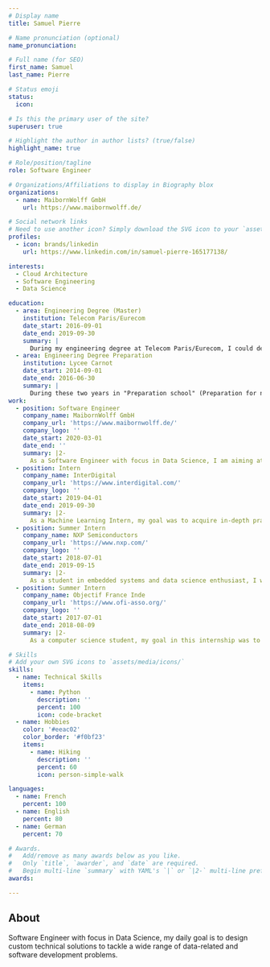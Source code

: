 ```yaml
---
# Display name
title: Samuel Pierre

# Name pronunciation (optional)
name_pronunciation:

# Full name (for SEO)
first_name: Samuel
last_name: Pierre

# Status emoji
status:
  icon:

# Is this the primary user of the site?
superuser: true

# Highlight the author in author lists? (true/false)
highlight_name: true

# Role/position/tagline
role: Software Engineer

# Organizations/Affiliations to display in Biography blox
organizations:
  - name: MaibornWolff GmbH
    url: https://www.maibornwolff.de/

# Social network links
# Need to use another icon? Simply download the SVG icon to your `assets/media/icons/` folder.
profiles:
  - icon: brands/linkedin
    url: https://www.linkedin.com/in/samuel-pierre-165177138/

interests:
  - Cloud Architecture
  - Software Engineering
  - Data Science

education:
  - area: Engineering Degree (Master)
    institution: Telecom Paris/Eurecom
    date_start: 2016-09-01
    date_end: 2019-09-30
    summary: |
      During my engineering degree at Telecom Paris/Eurecom, I could develop my skills in various area such as software engineering, telecommunication/networking, embedded systems and data science. I also had the opportunity to participate to an Erasmus exchange at the Technical University of Munich where I mainly focused on Data Engineering and Computer Vision.
  - area: Engineering Degree Preparation
    institution: Lycee Carnot
    date_start: 2014-09-01
    date_end: 2016-06-30
    summary: |
      During these two years in "Preparation school" (Preparation for national competitive entrance exam to french "Grandes Ecoles"), I focused on acquiring some theoretical knowledge over a wide range of scientific topics especially in Physics, Mathematics and Engineering Sciences.
work:
  - position: Software Engineer
    company_name: MaibornWolff GmbH
    company_url: 'https://www.maibornwolff.de/'
    company_logo: ''
    date_start: 2020-03-01
    date_end: ''
    summary: |2-
      As a Software Engineer with focus in Data Science, I am aiming at helping projects to design custom solutions for data-related problems. Successfully integrating data processing pipeline and AI/ML solutions is therefore my primary goal.
  - position: Intern
    company_name: InterDigital
    company_url: 'https://www.interdigital.com/'
    company_logo: ''
    date_start: 2019-04-01
    date_end: 2019-09-30
    summary: |2-
      As a Machine Learning Intern, my goal was to acquire in-depth practical knowledge in the field of deep-learning based image processing algorithms. Image Segmentation and Video Interpolation algorithms were my main focus in this internship.
  - position: Summer Intern
    company_name: NXP Semiconductors
    company_url: 'https://www.nxp.com/'
    company_logo: ''
    date_start: 2018-07-01
    date_end: 2019-09-15
    summary: |2-
      As a student in embedded systems and data science enthusiast, I was able in this internship to expand and combine my knowledge in these two fields. Hardware accelerated neural networks were my primary focus of study.
  - position: Summer Intern
    company_name: Objectif France Inde
    company_url: 'https://www.ofi-asso.org/'
    company_logo: ''
    date_start: 2017-07-01
    date_end: 2018-08-09
    summary: |2-
      As a computer science student, my goal in this internship was to teach basics of programming to junior high-school students in two indian schools near Trichy (NGOs SEVAI and Gramium).

# Skills
# Add your own SVG icons to `assets/media/icons/`
skills:
  - name: Technical Skills
    items:
      - name: Python
        description: ''
        percent: 100
        icon: code-bracket
  - name: Hobbies
    color: '#eeac02'
    color_border: '#f0bf23'
    items:
      - name: Hiking
        description: ''
        percent: 60
        icon: person-simple-walk

languages:
  - name: French
    percent: 100
  - name: English
    percent: 80
  - name: German
    percent: 70

# Awards.
#   Add/remove as many awards below as you like.
#   Only `title`, `awarder`, and `date` are required.
#   Begin multi-line `summary` with YAML's `|` or `|2-` multi-line prefix and indent 2 spaces below.
awards:

---
```


## About

Software Engineer with focus in Data Science, my daily goal is to design custom technical solutions to tackle a wide range of data-related and software development problems.
